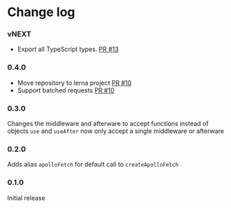 # Change log

### vNEXT

- Export all TypeScript types. [PR #13](https://github.com/apollographql/apollo-fetch/pull/13)

### 0.4.0

- Move repository to lerna project [PR #10](https://github.com/apollographql/apollo-fetch/pull/10)
- Support batched requests [PR #10](https://github.com/apollographql/apollo-fetch/pull/10)

### 0.3.0

Changes the middleware and afterware to accept functions instead of objects
`use` and `useAfter` now only accept a single middleware or afterware

### 0.2.0

Adds alias `apolloFetch` for default call to `createApolloFetch`

### 0.1.0

Initial release
